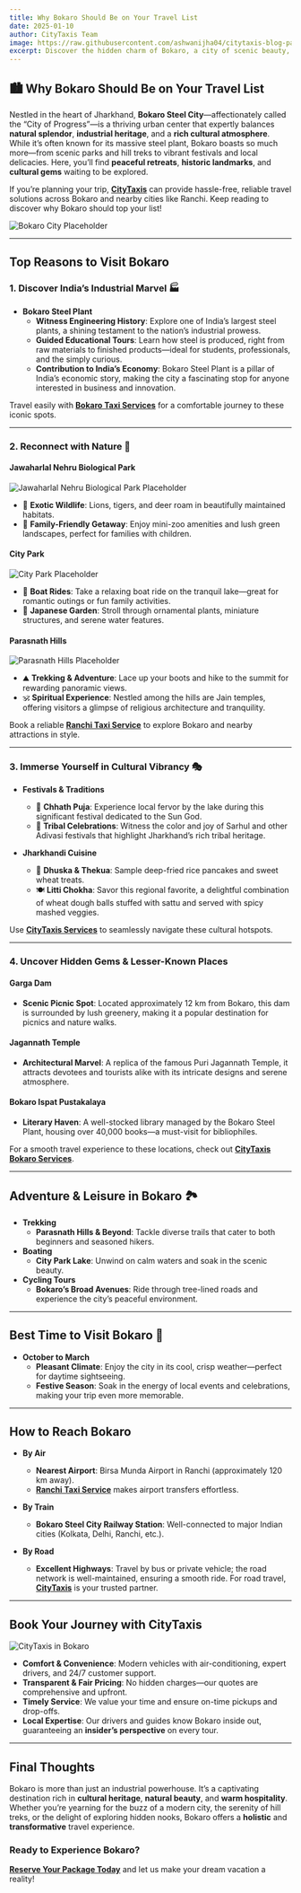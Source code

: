 ```yaml
---
title: Why Bokaro Should Be on Your Travel List
date: 2025-01-10
author: CityTaxis Team
image: https://raw.githubusercontent.com/ashwanijha04/citytaxis-blog-page/main/images/bksc.jpg
excerpt: Discover the hidden charm of Bokaro, a city of scenic beauty, cultural vibrancy, and industrial heritage. Perfect for a unique travel experience!
---
```


## 🏙️ **Why Bokaro Should Be on Your Travel List**

Nestled in the heart of Jharkhand, **Bokaro Steel City**—affectionately called the “City of Progress”—is a thriving urban center that expertly balances **natural splendor**, **industrial heritage**, and a **rich cultural atmosphere**. While it’s often known for its massive steel plant, Bokaro boasts so much more—from scenic parks and hill treks to vibrant festivals and local delicacies. Here, you’ll find **peaceful retreats**, **historic landmarks**, and **cultural gems** waiting to be explored.

If you’re planning your trip, **[CityTaxis](https://citytaxis.in/)** can provide hassle-free, reliable travel solutions across Bokaro and nearby cities like Ranchi. Keep reading to discover why Bokaro should top your list!

![Bokaro City Placeholder](https://raw.githubusercontent.com/ashwanijha04/citytaxis-blog-page/main/images/bksc.jpg)

---

## **Top Reasons to Visit Bokaro**

### 1. **Discover India’s Industrial Marvel** 🏭

- **Bokaro Steel Plant**  
  - **Witness Engineering History**: Explore one of India’s largest steel plants, a shining testament to the nation’s industrial prowess.  
  - **Guided Educational Tours**: Learn how steel is produced, right from raw materials to finished products—ideal for students, professionals, and the simply curious.  
  - **Contribution to India’s Economy**: Bokaro Steel Plant is a pillar of India’s economic story, making the city a fascinating stop for anyone interested in business and innovation.

Travel easily with **[Bokaro Taxi Services](https://citytaxis.in/bokaro-taxi-service)** for a comfortable journey to these iconic spots.

---

### 2. **Reconnect with Nature** 🌳

#### **Jawaharlal Nehru Biological Park**
![Jawaharlal Nehru Biological Park Placeholder](https://raw.githubusercontent.com/ashwanijha04/citytaxis-blog-page/main/images/zoo.jpg)
- 🦁 **Exotic Wildlife**: Lions, tigers, and deer roam in beautifully maintained habitats.  
- 🌸 **Family-Friendly Getaway**: Enjoy mini-zoo amenities and lush green landscapes, perfect for families with children.

#### **City Park**
![City Park Placeholder](https://raw.githubusercontent.com/ashwanijha04/citytaxis-blog-page/main/images/citypark.jpg)
- 🚤 **Boat Rides**: Take a relaxing boat ride on the tranquil lake—great for romantic outings or fun family activities.  
- 🌅 **Japanese Garden**: Stroll through ornamental plants, miniature structures, and serene water features.

#### **Parasnath Hills**
![Parasnath Hills Placeholder](https://raw.githubusercontent.com/ashwanijha04/citytaxis-blog-page/main/images/parasnath.jpg)
- ⛰️ **Trekking & Adventure**: Lace up your boots and hike to the summit for rewarding panoramic views.  
- 🕉️ **Spiritual Experience**: Nestled among the hills are Jain temples, offering visitors a glimpse of religious architecture and tranquility.

Book a reliable **[Ranchi Taxi Service](https://citytaxis.in/ranchi-taxi-service)** to explore Bokaro and nearby attractions in style.

---

### 3. **Immerse Yourself in Cultural Vibrancy** 🎭

- **Festivals & Traditions**  
  - 🎇 **Chhath Puja**: Experience local fervor by the lake during this significant festival dedicated to the Sun God.  
  - 🎉 **Tribal Celebrations**: Witness the color and joy of Sarhul and other Adivasi festivals that highlight Jharkhand’s rich tribal heritage.

- **Jharkhandi Cuisine**  
  - 🍲 **Dhuska & Thekua**: Sample deep-fried rice pancakes and sweet wheat treats.  
  - 🍽️ **Litti Chokha**: Savor this regional favorite, a delightful combination of wheat dough balls stuffed with sattu and served with spicy mashed veggies.

Use **[CityTaxis Services](https://citytaxis.in/)** to seamlessly navigate these cultural hotspots.

---

### 4. **Uncover Hidden Gems & Lesser-Known Places**

#### **Garga Dam**
- **Scenic Picnic Spot**: Located approximately 12 km from Bokaro, this dam is surrounded by lush greenery, making it a popular destination for picnics and nature walks.

#### **Jagannath Temple**
- **Architectural Marvel**: A replica of the famous Puri Jagannath Temple, it attracts devotees and tourists alike with its intricate designs and serene atmosphere.

#### **Bokaro Ispat Pustakalaya**
- **Literary Haven**: A well-stocked library managed by the Bokaro Steel Plant, housing over 40,000 books—a must-visit for bibliophiles.

For a smooth travel experience to these locations, check out **[CityTaxis Bokaro Services](https://citytaxis.in/bokaro-taxi-service)**.

---

## **Adventure & Leisure in Bokaro** 🏞️

- **Trekking**  
  - **Parasnath Hills & Beyond**: Tackle diverse trails that cater to both beginners and seasoned hikers.  
- **Boating**  
  - **City Park Lake**: Unwind on calm waters and soak in the scenic beauty.  
- **Cycling Tours**  
  - **Bokaro’s Broad Avenues**: Ride through tree-lined roads and experience the city’s peaceful environment.

---

## **Best Time to Visit Bokaro** 📅

- **October to March**  
  - **Pleasant Climate**: Enjoy the city in its cool, crisp weather—perfect for daytime sightseeing.  
  - **Festive Season**: Soak in the energy of local events and celebrations, making your trip even more memorable.

---

## **How to Reach Bokaro**

- **By Air**  
  - **Nearest Airport**: Birsa Munda Airport in Ranchi (approximately 120 km away). 
  - **[Ranchi Taxi Service](https://citytaxis.in/ranchi-taxi-service)** makes airport transfers effortless.

- **By Train**  
  - **Bokaro Steel City Railway Station**: Well-connected to major Indian cities (Kolkata, Delhi, Ranchi, etc.).

- **By Road**  
  - **Excellent Highways**: Travel by bus or private vehicle; the road network is well-maintained, ensuring a smooth ride. For road travel, **[CityTaxis](https://citytaxis.in/)** is your trusted partner.

---

## **Book Your Journey with CityTaxis** 

![CityTaxis in Bokaro](https://raw.githubusercontent.com/ashwanijha04/citytaxis-blog-page/main/images/citytaxis.jpg)

- **Comfort & Convenience**: Modern vehicles with air-conditioning, expert drivers, and 24/7 customer support.  
- **Transparent & Fair Pricing**: No hidden charges—our quotes are comprehensive and upfront.  
- **Timely Service**: We value your time and ensure on-time pickups and drop-offs.  
- **Local Expertise**: Our drivers and guides know Bokaro inside out, guaranteeing an **insider’s perspective** on every tour.

---

## **Final Thoughts**

Bokaro is more than just an industrial powerhouse. It’s a captivating destination rich in **cultural heritage**, **natural beauty**, and **warm hospitality**. Whether you’re yearning for the buzz of a modern city, the serenity of hill treks, or the delight of exploring hidden nooks, Bokaro offers a **holistic** and **transformative** travel experience.

### **Ready to Experience Bokaro?**
**[Reserve Your Package Today](https://citytaxis.in/)** and let us make your dream vacation a reality!
